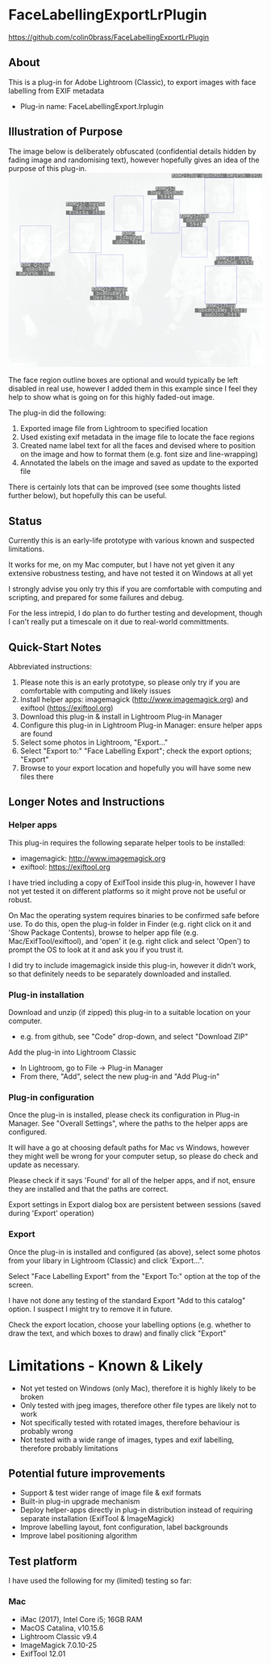 # FaceLabellingExportLrPlugin
https://github.com/colin0brass/FaceLabellingExportLrPlugin

## About
This is a plug-in for Adobe Lightroom (Classic), to export images with face labelling from EXIF metadata
* Plug-in name: FaceLabellingExport.lrplugin

## Illustration of Purpose
The image below is deliberately obfuscated (confidential details hidden by fading image and randomising text), however
hopefully gives an idea of the purpose of this plug-in.
![obfuscated example image](https://github.com/colin0brass/FaceLabellingExportLrPlugin/blob/master/obfuscated_label_test.jpg)

The face region outline boxes are optional and would typically be left disabled in real use, however I added them
in this example since I feel they help to show what is going on for this highly faded-out image.

The plug-in did the following:
1. Exported image file from Lightroom to specified location
2. Used existing exif metadata in the image file to locate the face regions
3. Created name label text for all the faces and devised where to position on the image and how to format them
(e.g. font size and line-wrapping)
4. Annotated the labels on the image and saved as update to the exported file

There is certainly lots that can be improved (see some thoughts listed further below), but hopefully this can be useful.

## Status
Currently this is an early-life prototype with various known and suspected limitations.

It works for me, on my Mac computer, but I have not yet given it any extensive robustness testing, and have not 
tested it on Windows at all yet

I strongly advise you only try this if you are comfortable with computing and scripting, and prepared for some 
failures and debug.

For the less intrepid, I do plan to do further testing and development, though I can't really put a timescale on it 
due to real-world committments.

## Quick-Start Notes
Abbreviated instructions:
1. Please note this is an early prototype, so please only try if you are comfortable with computing and likely issues
2. Install helper apps: imagemagick (http://www.imagemagick.org) and exiftool (https://exiftool.org)
3. Download this plug-in & install in Lightroom Plug-in Manager
4. Configure this plug-in in Lightroom Plug-in Manager: ensure helper apps are found
5. Select some photos in Lightroom, "Export..."
6. Select "Export to:" "Face Labelling Export"; check the export options; "Export"
7. Browse to your export location and hopefully you will have some new files there

## Longer Notes and Instructions
### Helper apps
This plug-in requires the following separate helper tools to be installed:
* imagemagick: http://www.imagemagick.org
* exiftool: https://exiftool.org

I have tried including a copy of ExifTool inside this plug-in, however I have not yet tested it on different platforms 
so it might prove not be useful or robust.

On Mac the operating system requires binaries to be confirmed safe before use. To do this, open the plug-in folder 
in Finder (e.g. right click on it and 'Show Package Contents), browse to helper app file (e.g. Mac/ExifTool/exiftool), 
and 'open' it (e.g. right click and select 'Open') to prompt the OS to look at it and ask you if you trust it.

I did try to include imagemagick inside this plug-in, however it didn't work, so that definitely needs to be separately
downloaded and installed.

### Plug-in installation
Download and unzip (if zipped) this plug-in to a suitable location on your computer.
* e.g. from github, see "Code" drop-down, and select "Download ZIP"

Add the plug-in into Lightroom Classic
* In Lightroom, go to File -> Plug-in Manager
* From there, "Add", select the new plug-in and "Add Plug-in"

### Plug-in configuration
Once the plug-in is installed, please check its configuration in Plug-in Manager.
See "Overall Settings", where the paths to the helper apps are configured.

It will have a go at choosing default paths for Mac vs Windows, however they might well be wrong for your computer 
setup, so please do check and update as necessary.

Please check if it says 'Found' for all of the helper apps, and if not, ensure they are installed and that the 
paths are correct.

Export settings in Export dialog box are persistent between sessions (saved during 'Export' operation)

### Export
Once the plug-in is installed and configured (as above), select some photos from your libary in Lightroom (Classic) 
and click 'Export...".

Select "Face Labelling Export" from the "Export To:" option at the top of the screen.

I have not done any testing of the standard Export "Add to this catalog" option. I suspect I might try to remove it 
in future.

Check the export location, choose your labelling options (e.g. whether to draw the text, and which boxes to draw)
and finally click "Export"

# Limitations - Known & Likely
* Not yet tested on Windows (only Mac), therefore it is highly likely to be broken
* Only tested with jpeg images, therefore other file types are likely not to work
* Not specifically tested with rotated images, therefore behaviour is probably wrong
* Not tested with a wide range of images, types and exif labelling, therefore probably limitations

## Potential future improvements
* Support & test wider range of image file & exif formats
* Built-in plug-in upgrade mechanism
* Deploy helper-apps directly in plug-in distribution instead of requiring separate installation (ExifTool & ImageMagick)
* Improve labelling layout, font configuration, label backgrounds
* Improve label positioning algorithm

## Test platform
I have used the following for my (limited) testing so far:

### Mac
* iMac (2017), Intel Core i5; 16GB RAM
* MacOS Catalina, v10.15.6
* Lightroom Classic v9.4
* ImageMagick 7.0.10-25
* ExifTool 12.01